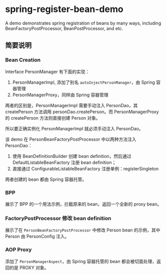 # spring-register-bean-demo
A demo demonstrates spring registration of beans by many ways, including BeanFactoryPostProcessor, BeanPostProcessor, and etc.

## 简要说明
### Bean Creation
Interface PersonManager 有下面的实现：

1. PersonManagerImpl, 添加了别名 `autoInjectPersonManager`，由 Spring 容器管理
2. PersonManagerProxy，同样由 Spring 容器管理

两者的区别是，PersonManagerImpl 需要手动注入 PersonDao，其 createPerson 方法调用 personDao.createPerson。而 PersonManagerProxy 的 createPerson 方法则直接创建 Person 对象。

所以要正确实例化 PersonManagerImpl 就必须手动注入 PersonDao。

该 demo 在 PersonBeanFactoryPostProcessor 中以两种方法注入 PersonDao：

1. 使用 BeanDefinitionBuilder 创建 bean definition，然后通过 DefaultListableBeanFactory 注册 bean definition；
2. 直接通过 ConfigurableListableBeanFactory 注册单例：registerSingleton

两者创建的 bean 都由 Spring 容器托管。

### BPP
展示了 BPP 的一个用法示例，拦截原来的 bean，返回一个全新的 proxy bean。

### FactoryPostProcessor 修改 bean definition
展示了在 `PersonBeanFactoryPostProcessor` 中修改 Person bean 的示例，其中 Person 由 PersonConfig 注入。

### AOP Proxy
添加了 `PersonManagerAspect`，由 Spring 容器托管的 bean 都会被切面处理，返回的是 PROXY 对象。


